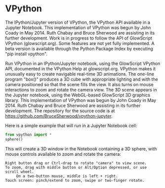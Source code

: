 # VPython
The IPython/Jupyter version of VPython, the VPython API available in a Jupyter Notebook. This implementation of VPython was begun by John Coady in May 2014. Ruth Chabay and Bruce Sherwood are assisting in its further development. Work is in progress to follow the API of GlowScript VPython (glowscript.org). Some features are not yet fully implemented. A beta version is available through the Python Package Index by executing "pip install vpython".

Run VPython in an IPython/Jupyter notebook, using the GlowScript VPython API, documented in the VPython Help at glowscript.org. VPython makes it unusually easy to create navigable real-time 3D animations. The one-line program "box()" produces a 3D cube with appropriate lighting and with the camera positioned so that the scene fills the view. It also turns on mouse interactions to zoom and rotate the camera view. The 3D scene appears in the Jupyter notebook, using the WebGL-based GlowScript 3D graphics library. This implementation of VPython was begun by John Coady in May 2014. Ruth Chabay and Bruce Sherwood are assisting in its further development. The repository for the source code is at https://github.com/BruceSherwood/vpython-jupyter.

Here is a simple example that will run in a Jupyter Notebook cell:

```python
from vpython import *
sphere()
```

This will create a 3D window in the Notebook containing a 3D sphere, with mouse controls available to zoom and rotate the camera:

    Right button drag or Ctrl-drag to rotate "camera" to view scene.
    To zoom, drag with middle button or Alt/Option depressed, or use scroll wheel.
         On a two-button mouse, middle is left + right.
    Touch screen: pinch/extend to zoom, swipe or two-finger rotate.


